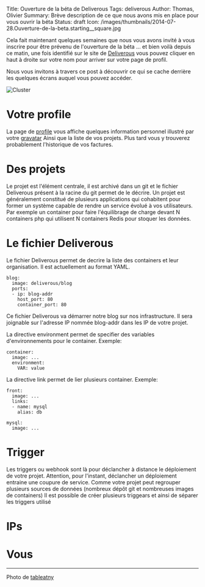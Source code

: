 Title: Ouverture de la béta de Deliverous
Tags: deliverous
Author: Thomas, Olivier
Summary: Brève description de ce que nous avons mis en place pour vous ouvrir la béta
Status: draft
Icon: /images/thumbnails/2014-07-28.Ouverture-de-la-beta.starting__square.jpg

Cela fait maintenant quelques semaines que nous vous avons invité à vous inscrire pour être prévenu de l'ouverture de la béta ... et bien voilà depuis ce matin, une fois identifié sur le site de [Deliverous](http://deliverous.com) vous pouvez cliquer en haut à droite sur votre nom pour arriver sur votre page de profil.

Nous vous invitons à travers ce post à découvrir ce qui se cache derrière les quelques écrans auquel vous pouvez accéder. 

![Cluster]({filename}/images/2014-07-28.Ouverture-de-la-beta.starting__square.jpg)

# Votre profile

La page de [profile](http://deliverous.com/profile) vous affiche quelques information personnel illustré par votre [gravatar](https://gravatar.com/) Ainsi que la liste de vos projets.
Plus tard vous y trouverez probablement l'historique de vos factures. 

# Des projets

Le projet est l'élément centrale, il est archivé dans un git et le fichier Deliverous présent à la racine du git permet de le décrire.
Un projet est généralement constitué de plusieurs applications qui cohabitent pour former un système capable de rendre un service évolué à vos utilisateurs.
Par exemple un container pour faire l'équilibrage de charge devant N containers php qui utilisent N containers Redis pour stoquer les données.

# Le fichier Deliverous

Le fichier Deliverous permet de decrire la liste des containers et leur organisation. Il est actuellement au format YAML.

    blog:
      image: deliverous/blog
      ports:
      - ip: blog-addr
        host_port: 80
        container_port: 80


Ce fichier Deliverous va démarrer notre blog sur nos infrastructure. Il sera joignable sur l'adresse IP nommée blog-addr dans les IP de votre projet.


La directive environment permet de specifier des variables d'environnements pour le container. Exemple: 

    container:
      image: ...
      environment:
        VAR: value


La directive link permet de lier plusieurs container. Exemple:

    front:
      image: ...
      links:
      - name: mysql
        alias: db

    mysql:
      image: ...


# Trigger

Les triggers ou webhook sont là pour déclancher à distance le déploiement de votre projet. Attention, pour l'instant, déclancher un déploiement entraine une coupure de service.
Comme votre projet peut regrouper plusieurs sources de données (nombreux dépôt git et nombreuses images de containers) Il est possible de créer plusieurs triggears et ainsi de séparer les triggers utilisé 

# IPs

# Vous

---
Photo de [tableatny](http://commons.wikimedia.org/wiki/File:Starting_blocks.jpg)
